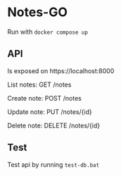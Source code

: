# Notes-GO
Run with `docker compose up`

## API
Is exposed on https://localhost:8000

List notes: GET /notes

Create note: POST /notes

Update note: PUT /notes/{id}

Delete note: DELETE /notes/{id}

## Test
Test api by running `test-db.bat`
